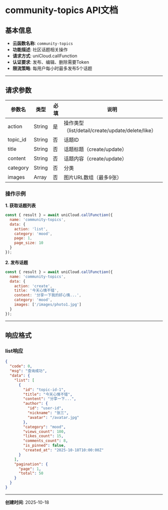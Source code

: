 # community-topics API文档

## 基本信息

- **云函数名称**: `community-topics`
- **功能描述**: 社区话题相关操作
- **请求方式**: uniCloud.callFunction
- **认证要求**: 发布、编辑、删除需要Token
- **限流策略**: 每用户每小时最多发布5个话题

---

## 请求参数

| 参数名 | 类型 | 必填 | 说明 |
|--------|------|------|------|
| action | String | 是 | 操作类型（list/detail/create/update/delete/like） |
| topic_id | String | 否 | 话题ID |
| title | String | 否 | 话题标题（create/update） |
| content | String | 否 | 话题内容（create/update） |
| category | String | 否 | 分类 |
| images | Array | 否 | 图片URL数组（最多9张） |

### 操作示例

**1. 获取话题列表**
```javascript
const { result } = await uniCloud.callFunction({
  name: 'community-topics',
  data: {
    action: 'list',
    category: 'mood',
    page: 1,
    page_size: 10
  }
});
```

**2. 发布话题**
```javascript
const { result } = await uniCloud.callFunction({
  name: 'community-topics',
  data: {
    action: 'create',
    title: '今天心情不错',
    content: '分享一下我的好心情...',
    category: 'mood',
    images: ['/images/photo1.jpg']
  }
});
```

---

## 响应格式

### list响应

```json
{
  "code": 0,
  "msg": "查询成功",
  "data": {
    "list": [
      {
        "id": "topic-id-1",
        "title": "今天心情不错",
        "content": "分享一下...",
        "author": {
          "id": "user-id",
          "nickname": "张三",
          "avatar": "/avatar.jpg"
        },
        "category": "mood",
        "views_count": 100,
        "likes_count": 15,
        "comments_count": 8,
        "is_pinned": false,
        "created_at": "2025-10-18T10:00:00Z"
      }
    ],
    "pagination": {
      "page": 1,
      "total": 50
    }
  }
}
```

---

**创建时间**: 2025-10-18


